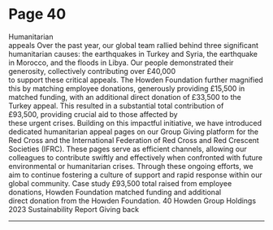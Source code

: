 # Page 40

Humanitarian  
appeals
Over the past year, our global team rallied behind three 
significant humanitarian causes: the earthquakes in 
Turkey and Syria, the earthquake in Morocco, and 
the floods in Libya. Our people demonstrated their 
generosity, collectively contributing over £40,000  
to support these critical appeals.
The Howden Foundation further magnified this by 
matching employee donations, generously providing 
£15,500 in matched funding, with an additional direct 
donation of £33,500 to the Turkey appeal. 
This resulted in a substantial total contribution of  
£93,500, providing crucial aid to those affected by  
these urgent crises.
Building on this impactful initiative, we have introduced 
dedicated humanitarian appeal pages on our Group 
Giving platform for the Red Cross and the International 
Federation of Red Cross and Red Crescent Societies 
(IFRC). 
These pages serve as efficient channels, allowing our 
colleagues to contribute swiftly and effectively when 
confronted with future environmental or humanitarian 
crises. Through these ongoing efforts, we aim to 
continue fostering a culture of support and rapid 
response within our global community.
Case study
£93,500
total raised from employee donations, Howden 
Foundation matched funding and additional  
direct donation from the Howden Foundation.
40
 Howden Group Holdings 2023 Sustainability Report 
Giving back


---